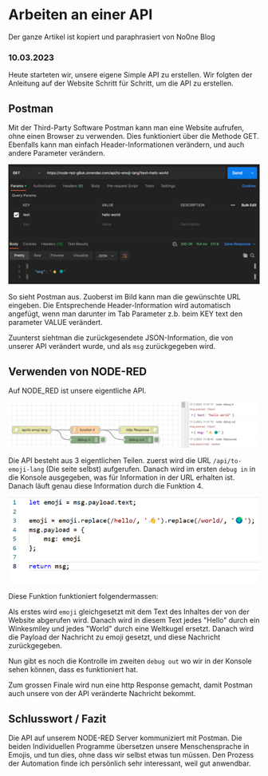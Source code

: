 # Arbeiten an einer API
Der ganze Artikel ist kopiert und paraphrasiert von No0ne Blog
### 10.03.2023
Heute starteten wir, unsere eigene Simple API zu erstellen. Wir folgten der Anleitung auf der Website Schritt für Schritt, um die API zu erstellen.

## Postman

Mit der Third-Party Software Postman kann man eine Website aufrufen, ohne einen Browser zu verwenden. Dies funktioniert über die Methode GET. Ebenfalls kann man einfach Header-Informationen verändern, und auch andere Parameter verändern.

![](images/postman.png)

So sieht Postman aus. Zuoberst im Bild kann man die gewünschte URL eingeben. Die Entsprechende Header-Information wird automatisch angefügt, wenn man darunter im Tab Parameter z.b. beim KEY text den parameter VALUE verändert.

Zuunterst siehtman die zurückgesendete JSON-Information, die von unserer API verändert wurde, und als `msg` zurückgegeben wird.

## Verwenden von NODE-RED

Auf NODE_RED ist unsere eigentliche API.

![](images/node-red-api.png)

Die API besteht aus 3 eigentlichen Teilen.
zuerst wird die URL `/api/to-emoji-lang` (Die seite selbst) aufgerufen. Danach wird im ersten `debug in` in die Konsole ausgegeben, was für Information in der URL erhalten ist. Danach läuft genau diese Information durch die Funktion 4.

![](images/function4.png)

Diese Funktion funktioniert folgendermassen:

Als erstes wird `emoji` gleichgesetzt mit dem Text des Inhaltes der von der Website abgerufen wird. Danach wird in diesem Text jedes "Hello" durch ein Winkesmiley und jedes "World" durch eine Weltkugel ersetzt. Danach wird die Payload der Nachricht zu emoji gesetzt, und diese Nachricht zurückgegeben.

Nun gibt es noch die Kontrolle im zweiten `debug out` wo wir in der Konsole sehen können, dass es funktioniert hat. 

Zum grossen Finale wird nun eine http Response gemacht, damit Postman auch unsere von der API veränderte Nachricht bekommt.

## Schlusswort / Fazit

Die API auf unserem NODE-RED Server kommuniziert mit Postman. Die beiden Individuellen Programme übersetzen unsere Menschensprache in Emojis, und tun dies, ohne dass wir selbst etwas tun müssen. Den Prozess der Automation finde ich persönlich sehr interessant, weil gut anwendbar.



